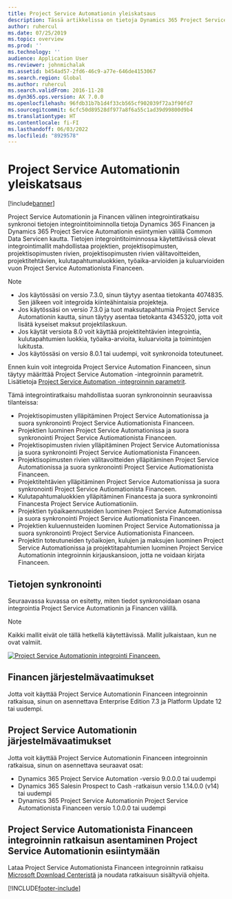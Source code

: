 ```yaml
---
title: Project Service Automationin yleiskatsaus
description: Tässä artikkelissa on tietoja Dynamics 365 Project Service Automationin Dynamics 365 Financen integrointiratkaisusta.
author: ruhercul
ms.date: 07/25/2019
ms.topic: overview
ms.prod: ''
ms.technology: ''
audience: Application User
ms.reviewer: johnmichalak
ms.assetid: b454ad57-2fd6-46c9-a77e-646de4153067
ms.search.region: Global
ms.author: ruhercul
ms.search.validFrom: 2016-11-28
ms.dyn365.ops.version: AX 7.0.0
ms.openlocfilehash: 96fdb31b7b1d4f33cb565cf902039f72a3f90fd7
ms.sourcegitcommit: 6cfc50d89528df977a8f6a55c1ad39d99800d9b4
ms.translationtype: HT
ms.contentlocale: fi-FI
ms.lasthandoff: 06/03/2022
ms.locfileid: "8929578"
---
```

# <a name="project-service-automation-overview"></a>Project Service Automationin yleiskatsaus

[!include[banner](../includes/banner.md)]


Project Service Automationin ja Financen välinen integrointiratkaisu synkronoi tietojen integrointitoiminnolla tietoja Dynamics 365 Financen ja Dynamics 365 Project Service Automationin esiintymien välillä Common Data Servicen kautta. Tietojen integrointitoiminnossa käytettävissä olevat integrointimallit mahdollistaa projektien, projektisopimusten, projektisopimusten rivien, projektisopimusten rivien välitavoitteiden, projektitehtävien, kulutapahtumaluokkien, työaika-arvioiden ja kuluarvioiden vuon Project Service Automationista Financeen.

> [!NOTE]
> - Jos käytössäsi on versio 7.3.0, sinun täytyy asentaa tietokanta 4074835. Sen jälkeen voit integroida kiinteähintaisia projekteja.
> - Jos käytössäsi on versio 7.3.0 ja tuot maksutapahtumia Project Service Automationin kautta, sinun täytyy asentaa tietokanta 4345320, jotta voit lisätä kyseiset maksut projektilaskuun.
> - Jos käytät versiota 8.0 voit käyttää projektitehtävien integrointia, kulutapahtumien luokkia, työaika-arvioita, kuluarvioita ja toimintojen lukitusta.
> - Jos käytössäsi on versio 8.0.1 tai uudempi, voit synkronoida toteutuneet.

Ennen kuin voit integroida Project Service Automation Financeen, sinun täytyy määrittää Project Service Automation -integroinnin parametrit. Lisätietoja [Project Service Automation -integroinnin parametrit](PSA-parameters.md).

Tämä integrointiratkaisu mahdollistaa suoran synkronoinnin seuraavissa tilanteissa:

- Projektisopimusten ylläpitäminen Project Service Automationissa ja suora synkronointi Project Service Autiomationista Financeen.
- Projektien luominen Project Service Automationissa ja suora synkronointi Project Service Autiomationista Financeen.
- Projektisopimusten rivien ylläpitäminen Project Service Automationissa ja suora synkronointi Project Service Autiomationista Financeen.
- Projektisopimusten rivien välitavoitteiden ylläpitäminen Project Service Automationissa ja suora synkronointi Project Service Autiomationista Financeen.
- Projektitehtävien ylläpitäminen Project Service Automationissa ja suora synkronointi Project Service Autiomationista Financeen.
- Kulutapahtumaluokkien ylläpitäminen Financesta ja suora synkronointi Financesta Project Service Autiomationiin.
- Projektien työaikaennusteiden luominen Project Service Automationissa ja suora synkronointi Project Service Autiomationista Financeen.
- Projektien kuluennusteiden luominen Project Service Automationissa ja suora synkronointi Project Service Autiomationista Financeen.
- Projektin toteutuneiden työaikojen, kulujen ja maksujen luominen Project Service Automationissa ja projektitapahtumien luominen Project Service Automationin integroinnin kirjauskansioon, jotta ne voidaan kirjata Financeen.

## <a name="data-synchronization"></a>Tietojen synkronointi

Seuraavassa kuvassa on esitetty, miten tiedot synkronoidaan osana integrointia Project Service Automationin ja Financen välillä.

> [!NOTE]
> Kaikki mallit eivät ole tällä hetkellä käytettävissä. Mallit julkaistaan, kun ne ovat valmiit.

[![Project Service Automationin integrointi Financeen.](./media/PSA-integration.png)](./media/PSA-integration.png)

## <a name="system-requirements-for-finance"></a>Financen järjestelmävaatimukset

Jotta voit käyttää Project Service Automationin Financeen integroinnin ratkaisua, sinun on asennettava Enterprise Edition 7.3 ja Platform Update 12 tai uudempi.

## <a name="system-requirements-for-project-service-automation"></a>Project Service Automationin järjestelmävaatimukset

Jotta voit käyttää Project Service Automationin Financeen integroinnin ratkaisua, sinun on asennettava seuraavat osat:

- Dynamics 365 Project Service Automation -versio 9.0.0.0 tai uudempi
- Dynamics 365 Salesin Prospect to Cash -ratkaisun versio 1.14.0.0 (v14) tai uudempi
- Dynamics 365 Project Service Automationin Project Service Automationista Financeen versio 1.0.0.0 tai uudempi

## <a name="install-the-project-service-automation-to-finance-integration-solution-in-your-project-service-automation-instance"></a>Project Service Automationista Financeen integroinnin ratkaisun asentaminen Project Service Automationin esiintymään

Lataa Project Service Automationista Financeen integroinnin ratkaisu [Microsoft Download Centeristä](https://www.microsoft.com/download/details.aspx?id=57016) ja noudata ratkaisuun sisältyviä ohjeita.


[!INCLUDE[footer-include](../includes/footer-banner.md)]